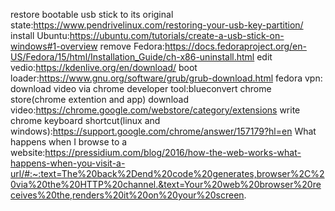 restore bootable usb stick to its original state:https://www.pendrivelinux.com/restoring-your-usb-key-partition/
install Ubuntu:https://ubuntu.com/tutorials/create-a-usb-stick-on-windows#1-overview
remove Fedora:https://docs.fedoraproject.org/en-US/Fedora/15/html/Installation_Guide/ch-x86-uninstall.html
edit vedio:https://kdenlive.org/en/download/
boot loader:https://www.gnu.org/software/grub/grub-download.html
fedora vpn:
download video via chrome developer tool:blueconvert
chrome store(chrome extention and app) download video:https://chrome.google.com/webstore/category/extensions
write chrome keyboard shortcut(linux and windows):https://support.google.com/chrome/answer/157179?hl=en 
What happens when I browse to a website:https://pressidium.com/blog/2016/how-the-web-works-what-happens-when-you-visit-a-url/#:~:text=The%20back%2Dend%20code%20generates,browser%2C%20via%20the%20HTTP%20channel.&text=Your%20web%20browser%20receives%20the,renders%20it%20on%20your%20screen.


